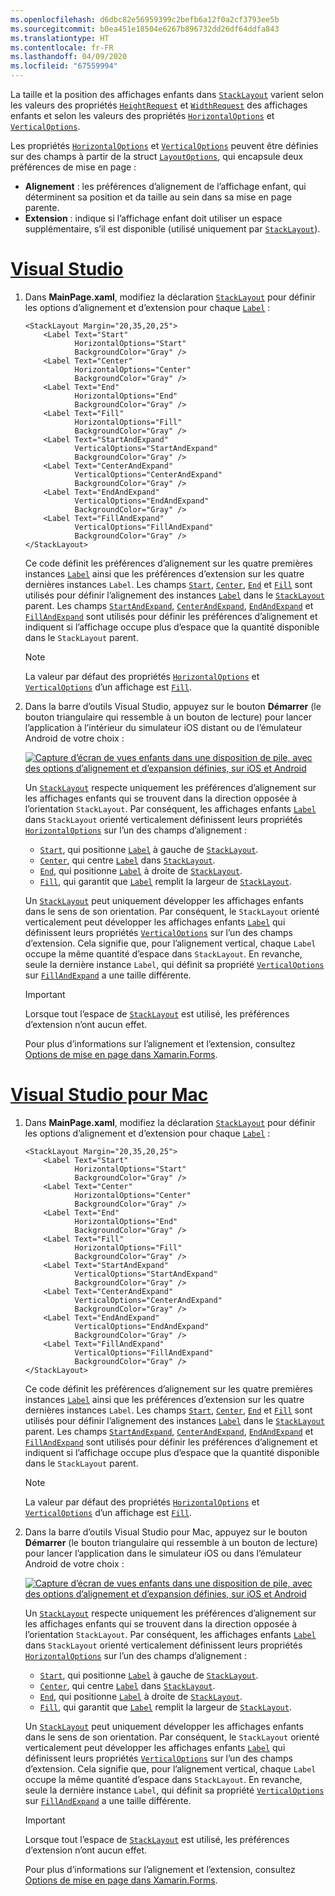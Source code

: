 ```yaml
---
ms.openlocfilehash: d6dbc82e56959399c2befb6a12f0a2cf3793ee5b
ms.sourcegitcommit: b0ea451e18504e6267b896732dd26df64ddfa843
ms.translationtype: HT
ms.contentlocale: fr-FR
ms.lasthandoff: 04/09/2020
ms.locfileid: "67559994"
---
```

La taille et la position des affichages enfants dans [`StackLayout`](xref:Xamarin.Forms.StackLayout) varient selon les valeurs des propriétés [`HeightRequest`](xref:Xamarin.Forms.VisualElement.HeightRequest) et [`WidthRequest`](xref:Xamarin.Forms.VisualElement.WidthRequest) des affichages enfants et selon les valeurs des propriétés [`HorizontalOptions`](xref:Xamarin.Forms.View.HorizontalOptions) et [`VerticalOptions`](xref:Xamarin.Forms.View.VerticalOptions).

Les propriétés [`HorizontalOptions`](xref:Xamarin.Forms.View.HorizontalOptions) et [`VerticalOptions`](xref:Xamarin.Forms.View.VerticalOptions) peuvent être définies sur des champs à partir de la struct [`LayoutOptions`](xref:Xamarin.Forms.LayoutOptions), qui encapsule deux préférences de mise en page :

- **Alignement** : les préférences d’alignement de l’affichage enfant, qui déterminent sa position et da taille au sein dans sa mise en page parente.
- **Extension** : indique si l’affichage enfant doit utiliser un espace supplémentaire, s’il est disponible (utilisé uniquement par [`StackLayout`](xref:Xamarin.Forms.StackLayout)).

# <a name="visual-studio"></a>[Visual Studio](#tab/vswin)

1. Dans **MainPage.xaml**, modifiez la déclaration [`StackLayout`](xref:Xamarin.Forms.StackLayout) pour définir les options d’alignement et d’extension pour chaque [`Label`](xref:Xamarin.Forms.Label) :

    ```xaml
    <StackLayout Margin="20,35,20,25">
        <Label Text="Start"
               HorizontalOptions="Start"
               BackgroundColor="Gray" />
        <Label Text="Center"
               HorizontalOptions="Center"
               BackgroundColor="Gray" />
        <Label Text="End"
               HorizontalOptions="End"
               BackgroundColor="Gray" />
        <Label Text="Fill"
               HorizontalOptions="Fill"
               BackgroundColor="Gray" />
        <Label Text="StartAndExpand"
               VerticalOptions="StartAndExpand"
               BackgroundColor="Gray" />
        <Label Text="CenterAndExpand"
               VerticalOptions="CenterAndExpand"
               BackgroundColor="Gray" />
        <Label Text="EndAndExpand"
               VerticalOptions="EndAndExpand"
               BackgroundColor="Gray" />
        <Label Text="FillAndExpand"
               VerticalOptions="FillAndExpand"
               BackgroundColor="Gray" />
    </StackLayout>
    ```

    Ce code définit les préférences d’alignement sur les quatre premières instances [`Label`](xref:Xamarin.Forms.Label) ainsi que les préférences d’extension sur les quatre dernières instances `Label`. Les champs [`Start`](xref:Xamarin.Forms.LayoutOptions.Start), [`Center`](xref:Xamarin.Forms.LayoutOptions.Center), [`End`](xref:Xamarin.Forms.LayoutOptions.End) et [`Fill`](xref:Xamarin.Forms.LayoutOptions.Fill) sont utilisés pour définir l’alignement des instances [`Label`](xref:Xamarin.Forms.Label) dans le [`StackLayout`](xref:Xamarin.Forms.StackLayout) parent. Les champs [`StartAndExpand`](xref:Xamarin.Forms.LayoutOptions.StartAndExpand), [`CenterAndExpand`](xref:Xamarin.Forms.LayoutOptions.CenterAndExpand), [`EndAndExpand`](xref:Xamarin.Forms.LayoutOptions.EndAndExpand) et [`FillAndExpand`](xref:Xamarin.Forms.LayoutOptions.FillAndExpand) sont utilisés pour définir les préférences d’alignement et indiquent si l’affichage occupe plus d’espace que la quantité disponible dans le `StackLayout` parent.

    > [!NOTE]
    > La valeur par défaut des propriétés [`HorizontalOptions`](xref:Xamarin.Forms.View.HorizontalOptions) et [`VerticalOptions`](xref:Xamarin.Forms.View.VerticalOptions) d’un affichage est [`Fill`](xref:Xamarin.Forms.LayoutOptions.Fill).

1. Dans la barre d’outils Visual Studio, appuyez sur le bouton **Démarrer** (le bouton triangulaire qui ressemble à un bouton de lecture) pour lancer l’application à l’intérieur du simulateur iOS distant ou de l’émulateur Android de votre choix :

    [![Capture d’écran de vues enfants dans une disposition de pile, avec des options d’alignement et d’expansion définies, sur iOS et Android](../images/alignment-expansion.png "Disposition de pile comprenant des instances d’étiquettes, avec des options d’alignement et d’expansion définies")](../images/alignment-expansion-large.png#lightbox "Disposition de pile comprenant des instances d’étiquettes, avec des options d’alignement et d’expansion définies")

    Un [`StackLayout`](xref:Xamarin.Forms.StackLayout) respecte uniquement les préférences d’alignement sur les affichages enfants qui se trouvent dans la direction opposée à l’orientation `StackLayout`. Par conséquent, les affichages enfants [`Label`](xref:Xamarin.Forms.Label) dans `StackLayout` orienté verticalement définissent leurs propriétés [`HorizontalOptions`](xref:Xamarin.Forms.View.HorizontalOptions) sur l’un des champs d’alignement :

    - [`Start`](xref:Xamarin.Forms.LayoutOptions.Start), qui positionne [`Label`](xref:Xamarin.Forms.Label) à gauche de [`StackLayout`](xref:Xamarin.Forms.StackLayout).
    - [`Center`](xref:Xamarin.Forms.LayoutOptions.Center), qui centre [`Label`](xref:Xamarin.Forms.Label) dans [`StackLayout`](xref:Xamarin.Forms.StackLayout).
    - [`End`](xref:Xamarin.Forms.LayoutOptions.End), qui positionne [`Label`](xref:Xamarin.Forms.Label) à droite de [`StackLayout`](xref:Xamarin.Forms.StackLayout).
    - [`Fill`](xref:Xamarin.Forms.LayoutOptions.Fill), qui garantit que [`Label`](xref:Xamarin.Forms.Label) remplit la largeur de [`StackLayout`](xref:Xamarin.Forms.StackLayout).

    Un [`StackLayout`](xref:Xamarin.Forms.StackLayout) peut uniquement développer les affichages enfants dans le sens de son orientation. Par conséquent, le `StackLayout` orienté verticalement peut développer les affichages enfants [`Label`](xref:Xamarin.Forms.Label) qui définissent leurs propriétés [`VerticalOptions`](xref:Xamarin.Forms.View.VerticalOptions) sur l’un des champs d’extension. Cela signifie que, pour l’alignement vertical, chaque `Label` occupe la même quantité d’espace dans `StackLayout`. En revanche, seule la dernière instance `Label`, qui définit sa propriété [`VerticalOptions`](xref:Xamarin.Forms.View.VerticalOptions) sur [`FillAndExpand`](xref:Xamarin.Forms.LayoutOptions.FillAndExpand) a une taille différente.

    > [!IMPORTANT]
    > Lorsque tout l’espace de [`StackLayout`](xref:Xamarin.Forms.StackLayout) est utilisé, les préférences d’extension n’ont aucun effet.

    Pour plus d’informations sur l’alignement et l’extension, consultez [Options de mise en page dans Xamarin.Forms](~/xamarin-forms/user-interface/layouts/layout-options.md).

# <a name="visual-studio-for-mac"></a>[Visual Studio pour Mac](#tab/vsmac)

1. Dans **MainPage.xaml**, modifiez la déclaration [`StackLayout`](xref:Xamarin.Forms.StackLayout) pour définir les options d’alignement et d’extension pour chaque [`Label`](xref:Xamarin.Forms.Label) :

    ```xaml
    <StackLayout Margin="20,35,20,25">
        <Label Text="Start"
               HorizontalOptions="Start"
               BackgroundColor="Gray" />
        <Label Text="Center"
               HorizontalOptions="Center"
               BackgroundColor="Gray" />
        <Label Text="End"
               HorizontalOptions="End"
               BackgroundColor="Gray" />
        <Label Text="Fill"
               HorizontalOptions="Fill"
               BackgroundColor="Gray" />
        <Label Text="StartAndExpand"
               VerticalOptions="StartAndExpand"
               BackgroundColor="Gray" />
        <Label Text="CenterAndExpand"
               VerticalOptions="CenterAndExpand"
               BackgroundColor="Gray" />
        <Label Text="EndAndExpand"
               VerticalOptions="EndAndExpand"
               BackgroundColor="Gray" />
        <Label Text="FillAndExpand"
               VerticalOptions="FillAndExpand"
               BackgroundColor="Gray" />
    </StackLayout>
    ```

    Ce code définit les préférences d’alignement sur les quatre premières instances [`Label`](xref:Xamarin.Forms.Label) ainsi que les préférences d’extension sur les quatre dernières instances `Label`. Les champs [`Start`](xref:Xamarin.Forms.LayoutOptions.Start), [`Center`](xref:Xamarin.Forms.LayoutOptions.Center), [`End`](xref:Xamarin.Forms.LayoutOptions.End) et [`Fill`](xref:Xamarin.Forms.LayoutOptions.Fill) sont utilisés pour définir l’alignement des instances [`Label`](xref:Xamarin.Forms.Label) dans le [`StackLayout`](xref:Xamarin.Forms.StackLayout) parent. Les champs [`StartAndExpand`](xref:Xamarin.Forms.LayoutOptions.StartAndExpand), [`CenterAndExpand`](xref:Xamarin.Forms.LayoutOptions.CenterAndExpand), [`EndAndExpand`](xref:Xamarin.Forms.LayoutOptions.EndAndExpand) et [`FillAndExpand`](xref:Xamarin.Forms.LayoutOptions.FillAndExpand) sont utilisés pour définir les préférences d’alignement et indiquent si l’affichage occupe plus d’espace que la quantité disponible dans le `StackLayout` parent.

    > [!NOTE]
    > La valeur par défaut des propriétés [`HorizontalOptions`](xref:Xamarin.Forms.View.HorizontalOptions) et [`VerticalOptions`](xref:Xamarin.Forms.View.VerticalOptions) d’un affichage est [`Fill`](xref:Xamarin.Forms.LayoutOptions.Fill).

1. Dans la barre d’outils Visual Studio pour Mac, appuyez sur le bouton **Démarrer** (le bouton triangulaire qui ressemble à un bouton de lecture) pour lancer l’application dans le simulateur iOS ou dans l’émulateur Android de votre choix :

    [![Capture d’écran de vues enfants dans une disposition de pile, avec des options d’alignement et d’expansion définies, sur iOS et Android](../images/alignment-expansion.png "Disposition de pile comprenant des instances d’étiquettes, avec des options d’alignement et d’expansion définies")](../images/alignment-expansion-large.png#lightbox "Disposition de pile comprenant des instances d’étiquettes, avec des options d’alignement et d’expansion définies")

    Un [`StackLayout`](xref:Xamarin.Forms.StackLayout) respecte uniquement les préférences d’alignement sur les affichages enfants qui se trouvent dans la direction opposée à l’orientation `StackLayout`. Par conséquent, les affichages enfants [`Label`](xref:Xamarin.Forms.Label) dans `StackLayout` orienté verticalement définissent leurs propriétés [`HorizontalOptions`](xref:Xamarin.Forms.View.HorizontalOptions) sur l’un des champs d’alignement :

    - [`Start`](xref:Xamarin.Forms.LayoutOptions.Start), qui positionne [`Label`](xref:Xamarin.Forms.Label) à gauche de [`StackLayout`](xref:Xamarin.Forms.StackLayout).
    - [`Center`](xref:Xamarin.Forms.LayoutOptions.Center), qui centre [`Label`](xref:Xamarin.Forms.Label) dans [`StackLayout`](xref:Xamarin.Forms.StackLayout).
    - [`End`](xref:Xamarin.Forms.LayoutOptions.End), qui positionne [`Label`](xref:Xamarin.Forms.Label) à droite de [`StackLayout`](xref:Xamarin.Forms.StackLayout).
    - [`Fill`](xref:Xamarin.Forms.LayoutOptions.Fill), qui garantit que [`Label`](xref:Xamarin.Forms.Label) remplit la largeur de [`StackLayout`](xref:Xamarin.Forms.StackLayout).

    Un [`StackLayout`](xref:Xamarin.Forms.StackLayout) peut uniquement développer les affichages enfants dans le sens de son orientation. Par conséquent, le `StackLayout` orienté verticalement peut développer les affichages enfants [`Label`](xref:Xamarin.Forms.Label) qui définissent leurs propriétés [`VerticalOptions`](xref:Xamarin.Forms.View.VerticalOptions) sur l’un des champs d’extension. Cela signifie que, pour l’alignement vertical, chaque `Label` occupe la même quantité d’espace dans `StackLayout`. En revanche, seule la dernière instance `Label`, qui définit sa propriété [`VerticalOptions`](xref:Xamarin.Forms.View.VerticalOptions) sur [`FillAndExpand`](xref:Xamarin.Forms.LayoutOptions.FillAndExpand) a une taille différente.

    > [!IMPORTANT]
    > Lorsque tout l’espace de [`StackLayout`](xref:Xamarin.Forms.StackLayout) est utilisé, les préférences d’extension n’ont aucun effet.

    Pour plus d’informations sur l’alignement et l’extension, consultez [Options de mise en page dans Xamarin.Forms](~/xamarin-forms/user-interface/layouts/layout-options.md).
